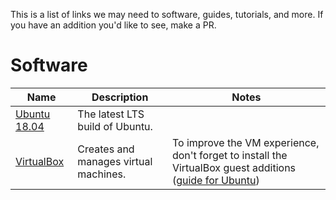 This is a list of links we may need to software, guides, tutorials, and more. If you have an addition you'd like to see, make a PR.

# Software

| **Name**                                                | **Description**                       | **Notes**                                                                                                                                                                                 |
|---------------------------------------------------------|---------------------------------------|-------------------------------------------------------------------------------------------------------------------------------------------------------------------------------------------|
| [Ubuntu 18.04](http://releases.ubuntu.com/18.04.4/)     | The latest LTS build of Ubuntu.       |                                                                                                                                                                                           |
| [VirtualBox](https://www.virtualbox.org/wiki/Downloads) | Creates and manages virtual machines. | To improve the VM experience, don't forget to install the VirtualBox guest additions ([guide for Ubuntu](https://linuxize.com/post/how-to-install-virtualbox-guest-additions-in-ubuntu/)) |
